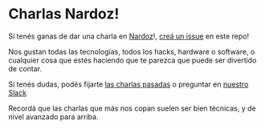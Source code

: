 # Charlas Nardoz!

Si tenés ganas de dar una charla en [Nardoz](https://www.nardoz.com)!, [creá un issue](https://github.com/Nardoz/charlas) en este repo!

Nos gustan todas las tecnologías, todos los hacks, hardware o software, o cualquier cosa que estés haciendo que te parezca que puede ser divertido de contar.

Si tenés dudas, podés fijarte [las charlas pasadas](https://www.meetup.com/Nardoz/) o preguntar en [nuestro Slack](http://slack.nardoz.com)

Recordá que las charlas que más nos copan suelen ser bien técnicas, y de nivel avanzado para arriba.
